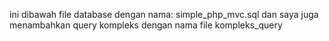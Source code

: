 ini dibawah file database
dengan nama: simple_php_mvc.sql
dan saya juga menambahkan query kompleks
dengan nama file kompleks_query

